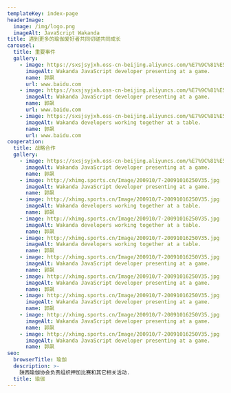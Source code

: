 ```yaml
---
templateKey: index-page
headerImage:
  image: /img/logo.png
  imageAlt: JavaScript Wakanda
title: 遇到更多的瑜伽爱好者共同切磋共同成长
carousel:
  title: 重要事件
  gallery:
    - image: https://sxsjsyjxh.oss-cn-beijing.aliyuncs.com/%E7%9C%81%E5%8D%8F%E4%BC%9A%E6%A0%87%E5%BF%97.jpg?Expires=1605755134&OSSAccessKeyId=TMP.3Kdak8FZ9zsusD4Zq6hcEP7F8EqgYkPLdmoRawmkMaJqEo6jh3svA27eeVLP9xqKsg6Dx9EkZzuTyKuJCwZF4oMAAfHRdP&Signature=oxzubusSlZMKp6Za8NLM4oUWkj4%3D&versionId=CAEQCBiBgMDJooLFpBciIDNiOTM2ZjQ3ZjdlNjQ3Zjk4OGRlMDNiMGQ2YTcyOWJj&response-content-type=application%2Foctet-stream
      imageAlt: Wakanda JavaScript developer presenting at a game.
      name: 郭飙
      url: www.baidu.com
    - image: https://sxsjsyjxh.oss-cn-beijing.aliyuncs.com/%E7%9C%81%E5%8D%8F%E4%BC%9A%E6%A0%87%E5%BF%97.jpg?Expires=1605755134&OSSAccessKeyId=TMP.3Kdak8FZ9zsusD4Zq6hcEP7F8EqgYkPLdmoRawmkMaJqEo6jh3svA27eeVLP9xqKsg6Dx9EkZzuTyKuJCwZF4oMAAfHRdP&Signature=oxzubusSlZMKp6Za8NLM4oUWkj4%3D&versionId=CAEQCBiBgMDJooLFpBciIDNiOTM2ZjQ3ZjdlNjQ3Zjk4OGRlMDNiMGQ2YTcyOWJj&response-content-type=application%2Foctet-stream
      imageAlt: Wakanda JavaScript developer presenting at a game.
      name: 郭飙
      url: www.baidu.com
    - image: https://sxsjsyjxh.oss-cn-beijing.aliyuncs.com/%E7%9C%81%E5%8D%8F%E4%BC%9A%E6%A0%87%E5%BF%97.jpg?Expires=1605755134&OSSAccessKeyId=TMP.3Kdak8FZ9zsusD4Zq6hcEP7F8EqgYkPLdmoRawmkMaJqEo6jh3svA27eeVLP9xqKsg6Dx9EkZzuTyKuJCwZF4oMAAfHRdP&Signature=oxzubusSlZMKp6Za8NLM4oUWkj4%3D&versionId=CAEQCBiBgMDJooLFpBciIDNiOTM2ZjQ3ZjdlNjQ3Zjk4OGRlMDNiMGQ2YTcyOWJj&response-content-type=application%2Foctet-stream
      imageAlt: Wakanda developers working together at a table.
      name: 郭飙
      url: www.baidu.com
cooperation:
  title: 战略合作
  gallery:
    - image: https://sxsjsyjxh.oss-cn-beijing.aliyuncs.com/%E7%9C%81%E5%8D%8F%E4%BC%9A%E6%A0%87%E5%BF%97.jpg?Expires=1605755134&OSSAccessKeyId=TMP.3Kdak8FZ9zsusD4Zq6hcEP7F8EqgYkPLdmoRawmkMaJqEo6jh3svA27eeVLP9xqKsg6Dx9EkZzuTyKuJCwZF4oMAAfHRdP&Signature=oxzubusSlZMKp6Za8NLM4oUWkj4%3D&versionId=CAEQCBiBgMDJooLFpBciIDNiOTM2ZjQ3ZjdlNjQ3Zjk4OGRlMDNiMGQ2YTcyOWJj&response-content-type=application%2Foctet-stream
      imageAlt: Wakanda JavaScript developer presenting at a game.
      name: 郭飙
    - image: http://xhimg.sports.cn/Image/200910/7-20091016250V35.jpg
      imageAlt: Wakanda JavaScript developer presenting at a game.
      name: 郭飙
    - image: http://xhimg.sports.cn/Image/200910/7-20091016250V35.jpg
      imageAlt: Wakanda developers working together at a table.
      name: 郭飙
    - image: http://xhimg.sports.cn/Image/200910/7-20091016250V35.jpg
      imageAlt: Wakanda developers working together at a table.
      name: 郭飙
    - image: http://xhimg.sports.cn/Image/200910/7-20091016250V35.jpg
      imageAlt: Wakanda developers working together at a table.
      name: 郭飙
    - image: http://xhimg.sports.cn/Image/200910/7-20091016250V35.jpg
      imageAlt: Wakanda JavaScript developer presenting at a game.
      name: 郭飙
    - image: http://xhimg.sports.cn/Image/200910/7-20091016250V35.jpg
      imageAlt: Wakanda JavaScript developer presenting at a game.
      name: 郭飙
    - image: http://xhimg.sports.cn/Image/200910/7-20091016250V35.jpg
      imageAlt: Wakanda JavaScript developer presenting at a game.
      name: 郭飙
    - image: http://xhimg.sports.cn/Image/200910/7-20091016250V35.jpg
      imageAlt: Wakanda JavaScript developer presenting at a game.
      name: 郭飙
    - image: http://xhimg.sports.cn/Image/200910/7-20091016250V35.jpg
      imageAlt: Wakanda JavaScript developer presenting at a game.
      name: 郭飙
seo:
  browserTitle: 瑜伽
  description: >-
    陕西瑜伽协会负责组织押加比赛和其它相关活动.
  title: 瑜伽
---
```

